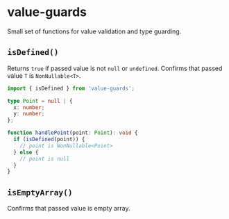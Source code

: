 # value-guards

Small set of functions for value validation and type guarding.

## `isDefined()`

Returns `true` if passed value is not `null` or `undefined`. 
Confirms that passed value `T` is `NonNullable<T>`.

```typescript
import { isDefined } from 'value-guards';

type Point = null | {
  x: number;
  y: number;
};

function handlePoint(point: Point): void {
  if (isDefined(point)) {
    // point is NonNullable<Point>
  } else {
    // point is null
  }
}
```

## `isEmptyArray()`

Confirms that passed value is empty array.
